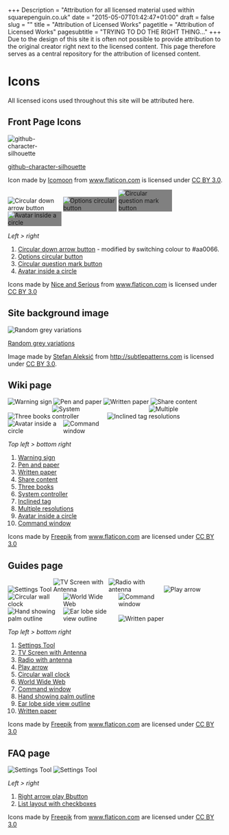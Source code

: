 +++
Description = "Attribution for all licensed material used within squarepenguin.co.uk"
date = "2015-05-07T01:42:47+01:00"
draft = false
slug = ""
title = "Attribution of Licensed Works"
pagetitle = "Attribution of Licensed Works"
pagesubtitle = "TRYING TO DO THE RIGHT THING..."
+++
Due to the design of this site it is often not possible to provide attribution to the original creator right next to the licensed content. This page therefore serves as a central repository for the attribution of licensed content.

# Icons

All licensed icons used throughout this site will be attributed here.

## Front Page Icons

<img src="/icons/github.png" style="max-width:125px;" alt="github-character-silhouette"/>

[github-character-silhouette](http://www.flaticon.com/free-icon/github-character-silhouette_23957)

Icon made by <a href="http://www.icomoon.io" title="Icomoon">Icomoon</a> from <a href="http://www.flaticon.com" title="Flaticon">www.flaticon.com</a> is licensed under <a href="http://creativecommons.org/licenses/by/3.0/" title="Creative Commons BY 3.0">CC BY 3.0</a>.

<img src="/icons/download.png" style="max-width:125px;" alt="Circular down arrow button"/>
<img src="/icons/guides.png" style="max-width:125px;background-color:grey;" alt="Options circular button"/>
<img src="/icons/faq.png" style="max-width:125px;background-color:grey;" alt="Circular question mark button"/>
<img src="/icons/forums.png" style="max-width:125px;background-color:grey;" alt="Avatar inside a circle"/>

_Left > right_

1. [Circular down arrow button](http://www.flaticon.com/free-icon/circular-down-arrow-button_78300) - modified by switching colour to #aa0066.
1. [Options circular button](http://www.flaticon.com/free-icon/options-circular-button_78348)
1. [Circular question mark button](http://www.flaticon.com/free-icon/circular-question-mark-button_78299)
1. [Avatar inside a circle](http://www.flaticon.com/free-icon/avatar-inside-a-circle_78373)

Icons made by <a href="http://niceandserious.com" title="Nice and Serious">Nice and Serious</a> from <a href="http://www.flaticon.com" title="Flaticon">www.flaticon.com</a> is licensed under <a href="http://creativecommons.org/licenses/by/3.0/" title="Creative Commons BY 3.0">CC BY 3.0</a>

## Site background image

<img src="/icons/random_grey_variations.png" alt="Random grey variations"/>

[Random grey variations](http://subtlepatterns.com/random-grey-variations/)

Image made by <a href="http://www.mentalwarddesign.com/" title="Nice and Serious">Stefan Aleksić</a> from <a href="http://subtlepatterns.com/">http://subtlepatterns.com</a> is licensed under <a href="http://creativecommons.org/licenses/by/3.0/" title="Creative Commons BY 3.0">CC BY 3.0</a>.

## Wiki page

<img src="/icons/knownissues.png" style="max-width:125px;" alt="Warning sign"/>
<img src="/icons/releasenotes.png" style="max-width:125px;" alt="Pen and paper"/>
<img src="/icons/examplecommands.png" style="max-width:125px;" alt="Written paper"/>
<img src="/icons/installguides.png" style="max-width:125px;" alt="Share content"/>
<img src="/icons/unixmanpage.png" style="max-width:125px;" alt="Three books"/>
<img src="/icons/options.png" style="max-width:125px;" alt="System controller"/>
<img src="/icons/metadatatagging.png" style="max-width:125px;" alt="Inclined tag"/>
<img src="/icons/recordingmodes.png" style="max-width:125px;" alt="Multiple resolutions"/>
<img src="/icons/contribute.png" style="max-width:125px;" alt="Avatar inside a circle"/>
<img src="/icons/encodings.png" style="max-width:125px;" alt="Command window"/>

_Top left > bottom right_

1.  [Warning sign](http://www.flaticon.com/free-icon/warning-sign_61613)
2.  [Pen and paper](http://www.flaticon.com/free-icon/pen-and-paper_16026)
3.  [Written paper](http://www.flaticon.com/free-icon/written-paper_69926)
4.  [Share content](http://www.flaticon.com/free-icon/share-content_61634)
5.  [Three books](http://www.flaticon.com/free-icon/three-books_74982)
6.  [System controller](http://www.flaticon.com/free-icon/system-controller_73391)
7.  [Inclined tag](http://www.flaticon.com/free-icon/inclined-tag_81275)
8.  [Multiple resolutions](http://www.flaticon.com/free-icon/multiple-resolutions_81009)
9.  [Avatar inside a circle](http://www.flaticon.com/free-icon/avatar-inside-a-circle_78373)
10. [Command window](http://www.flaticon.com/free-icon/command-window_64760)

Icons made by <a href="http://www.freepik.com" title="Freepik">Freepik</a> from <a href="http://www.flaticon.com" title="Flaticon">www.flaticon.com</a> are licensed under <a href="http://creativecommons.org/licenses/by/3.0/" title="Creative Commons BY 3.0">CC BY 3.0</a>

## Guides page

<img src="/icons/troubleshooting.png" style="max-width:125px;" alt="Settings Tool"/>
<img src="/icons/tvdownload.png" style="max-width:125px;" alt="TV Screen with Antenna"/>
<img src="/icons/radiodownload.png" style="max-width:125px;" alt="Radio with antenna"/>
<img src="/icons/pvrusage.png" style="max-width:125px;" alt="Play arrow"/>
<img src="/icons/pvrcron.png" style="max-width:125px;" alt="Circular wall clock"/>
<img src="/icons/webpvrmanager.png" style="max-width:125px;" alt="World Wide Web"/>
<img src="/icons/advancedfilenaming.png" style="max-width:125px;" alt="Command window"/>
<img src="/icons/signedprogrammes.png" style="max-width:125px;" alt="Hand showing palm outline"/>
<img src="/icons/audiodescribed.png" style="max-width:125px;" alt="Ear lobe side view outline"/>
<img src="/icons/examplecommands.png" style="max-width:125px;" alt="Written paper"/>

_Top left > bottom right_

1.  [Settings Tool](http://www.flaticon.com/free-icon/settings-tool_1475)
2.  [TV Screen with Antenna](http://www.flaticon.com/free-icon/tv-screen-with-antenna_73323)
3.  [Radio with antenna](http://www.flaticon.com/free-icon/radio-with-antenna_74101)
4.  [Play arrow](http://www.flaticon.com/free-icon/play-arrow_73940)
5.  [Circular wall clock](http://www.flaticon.com/free-icon/circular-wall-clock_14936)
6.  [World Wide Web](http://www.flaticon.com/free-icon/world-wide-web_72626)
7.  [Command window](http://www.flaticon.com/free-icon/command-window_64760)
8.  [Hand showing palm outline](http://www.flaticon.com/free-icon/hand-showing-palm-outline_30553)
9.  [Ear lobe side view outline](http://www.flaticon.com/free-icon/ear-lobe-side-view-outline_30332)
10. [Written paper](http://www.flaticon.com/free-icon/written-paper_69926)

Icons made by <a href="http://www.freepik.com" title="Freepik">Freepik</a> from <a href="http://www.flaticon.com" title="Flaticon">www.flaticon.com</a> are licensed under <a href="http://creativecommons.org/licenses/by/3.0/" title="Creative Commons BY 3.0">CC BY 3.0</a>

## FAQ page

<img src="/icons/getting-started.png" style="max-width:125px;" alt="Settings Tool"/>
<img src="/icons/github-faq.png" style="max-width:125px;" alt="Settings Tool"/>

_Left > right_

1.  [Right arrow play Bbutton](http://www.flaticon.com/free-icon/right-arrow-play-button_61653)
2.  [List layout with checkboxes](http://www.flaticon.com/free-icon/list-layout-with-check-boxes_61886)

Icons made by <a href="http://www.freepik.com" title="Freepik">Freepik</a> from <a href="http://www.flaticon.com" title="Flaticon">www.flaticon.com</a> are licensed under <a href="http://creativecommons.org/licenses/by/3.0/" title="Creative Commons BY 3.0">CC BY 3.0</a>